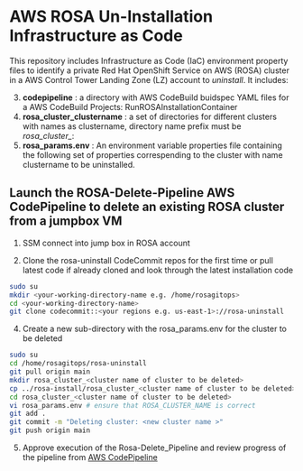 # AWS ROSA Un-Installation Infrastructure as Code

This repository includes Infrastructure as Code (IaC) environment property files to identify a private Red Hat OpenShift Service on AWS (ROSA) cluster in a AWS Control Tower Landing Zone (LZ) account to *uninstall*. It includes:

3. **codepipeline** : a directory with AWS CodeBuild buidspec YAML files for a AWS CodeBuild Projects: RunROSAInstallationContainer 
4. **rosa_cluster_clustername** : a set of directories for different clusters with names as clustername, directory name prefix must be *rosa_cluster_*: 
  1. **rosa_params.env** : An environment variable properties file containing the following set of properties correspending to the cluster with name clustername to be uninstalled. 


## Launch the ROSA-Delete-Pipeline AWS CodePipeline to delete an existing ROSA cluster from a jumpbox VM

1. SSM connect into jump box in ROSA account 

2. Clone the rosa-uninstall CodeCommit repos for the first time or pull latest code if already cloned and look through the latest installation code

```bash
sudo su
mkdir <your-working-directory-name e.g. /home/rosagitops>
cd <your-working-directory-name>
git clone codecommit::<your regions e.g. us-east-1>://rosa-uninstall
```

4. Create a new sub-directory with the rosa_params.env for the cluster to be deleted

```bash
sudo su
cd /home/rosagitops/rosa-uninstall
git pull origin main
mkdir rosa_cluster_<cluster name of cluster to be deleted>
cp ../rosa-install/rosa_cluster_<cluster name of cluster to be deleted>/rosa_params.env rosa_cluster_<cluster name of cluster to be deleted>
cd rosa_cluster_<cluster name of cluster to be deleted>
vi rosa_params.env # ensure that ROSA_CLUSTER_NAME is correct
git add .
git commit -m "Deleting cluster: <new cluster name >"
git push origin main
```

5. Approve execution of the Rosa-Delete_Pipeline and review progress of the pipeline from [AWS CodePipeline](https://us-east-1.console.aws.amazon.com/codesuite/codepipeline/pipelines?region=us-east-1)

